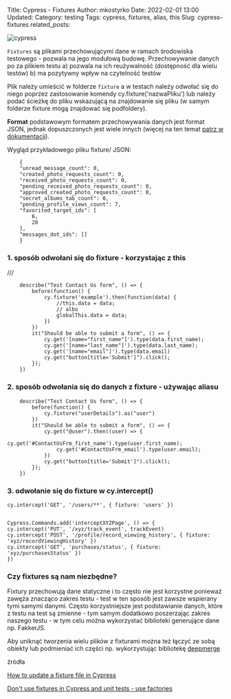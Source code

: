 Title: Cypress - Fixtures
Author: mkostyrko
Date: 2022-02-01 13:00
Updated:
Category: testing
Tags: cypress, fixtures, alias, this
Slug: cypress-fixtures
related_posts:


![cypress](https://www.cypress.io/static/cypress-io-logo-social-share-8fb8a1db3cdc0b289fad927694ecb415.png)

`Fixtures` są plikami przechowującymi dane w ramach środowiska testowego - pozwala na jego modułową budowę. Przechowywanie danych po za plikiem testu a) pozwala na ich reużywalność (dostępność dla wielu testów) b) ma pozytywny wpływ na czytelność testów

Plik należy umieścić w folderze `fixture` a w testach należy odwołać się do niego poprzez zastosowanie komendy cy.fixture('nazwaPliku') lub należy podać ścieżkę do pliku wskazującą na znajdowanie się pliku (w samym folderze fixture mogą znajdować się podfoldery).


**Format** podstawowym formatem przechowywania danych jest format JSON, jednak dopuszczonych jest wiele innych (więcej na ten temat [patrz w dokumentacji](https://docs.cypress.io/api/commands/fixture#JSON)).


Wygląd przykładowego pliku fixture/ JSON:

        {
        "unread_message_count": 0,
        "created_photo_requests_count": 0,
        "received_photo_requests_count": 0,
        "pending_received_photo_requests_count": 0,
        "approved_created_photo_requests_count": 0,
        "secret_albums_tab_count": 0,
        "pending_profile_views_count": 7,
        "favorited_target_ids": [
            6,
            28
        ],
        "messages_dot_ids": []
        }



### 1. sposób odwołani się do fixture - korzystając z this

/// <reference types="cypress" />

        describe("Test Contact Us form", () => {
            before(function() {
                cy.fixture('example').then(function(data) {
                    //this.data = data;
                    // albo
                    globalThis.data = data;
                })
            })
            it("Should be able to submit a form", () => { 
                cy.get('[name="first_name"]').type(data.first_name);
                cy.get('[name="last_name"]').type(data.last_name);
                cy.get('[name="email"]').type(data.email)
                cy.get("button[title='Submit']").click();
            });
        })


### 2. sposób odwołania się do danych z fixture - używając aliasu


        describe("Test Contact Us form", () => {
            before(function() {
                cy.fixture("userDetails").as("user")
            })
            it("Should be able to submit a form", () => {
                cy.get("@user").then((user) => {
                    cy.get('#ContactUsFrm_first_name').type(user.first_name);
                    cy.get('#ContactUsFrm_email').type(user.email);
                })
                cy.get("button[title='Submit']").click();
            });
        })


### 3. odwołanie się do fixture w cy.intercept()


    cy.intercept('GET', '/users/**', { fixture: 'users' })


    Cypress.Commands.add('interceptXYZPage', () => {
    cy.intercept('PUT', '/xyz/track_event', trackEvent)
    cy.intercept('POST', '/profile/record_viewing_history', { fixture: 'xyz/recordViewingHistory' })
    cy.intercept('GET', 'purchases/status', { fixture: 'xyz/purchasesStatus' })
    })


### Czy fixtures są nam niezbędne?

Fixtury przechowują dane statyczne i to często nie jest korzystne ponieważ zawęża znacząco zakres testu - test w ten sposób jest zawsze wspierany tymi samymi danymi. Często korzystniejsze jest podstawianie danych, które z testu na test są zmienne - tym samym dodatkowo poszerzając zakres naszego testu - w tym celu można wykorzystać biblioteki generujące dane np. FakkerJS.


Aby uniknąć tworzenia wielu plików z fixturami można też łączyć ze sobą obiekty lub podmieniać ich części np. wykorzystując bibliotekę [deepmerge](https://www.npmjs.com/package/deepmerge)


źródła

[How to update a fixture file in Cypress](https://stackoverflow.com/questions/65012366/how-to-update-a-fixture-file-in-cypress)

[Don't use fixtures in Cypress and unit tests - use factories](https://dev.to/dgreene1/don-t-use-fixtures-in-cypress-and-unit-tests-use-factories-5cnh)